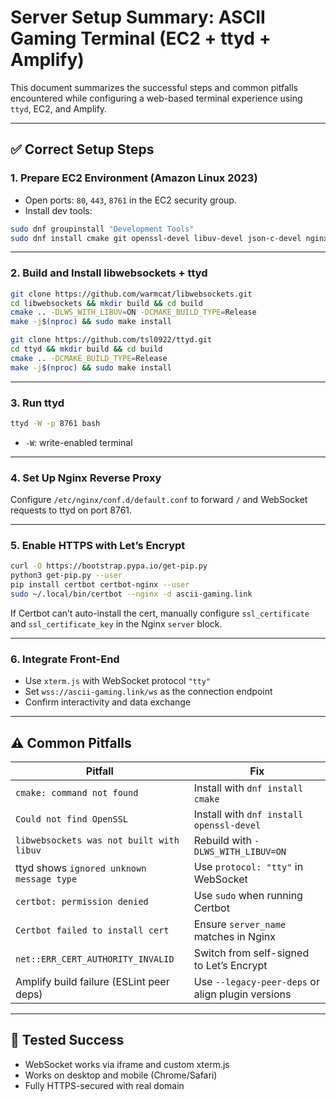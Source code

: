 
# Server Setup Summary: ASCII Gaming Terminal (EC2 + ttyd + Amplify)

This document summarizes the successful steps and common pitfalls encountered while configuring a web-based terminal experience using `ttyd`, EC2, and Amplify.

---

## ✅ Correct Setup Steps

### 1. **Prepare EC2 Environment (Amazon Linux 2023)**

- Open ports: `80`, `443`, `8761` in the EC2 security group.
- Install dev tools:

```bash
sudo dnf groupinstall "Development Tools"
sudo dnf install cmake git openssl-devel libuv-devel json-c-devel nginx
```

---

### 2. **Build and Install libwebsockets + ttyd**

```bash
git clone https://github.com/warmcat/libwebsockets.git
cd libwebsockets && mkdir build && cd build
cmake .. -DLWS_WITH_LIBUV=ON -DCMAKE_BUILD_TYPE=Release
make -j$(nproc) && sudo make install

git clone https://github.com/tsl0922/ttyd.git
cd ttyd && mkdir build && cd build
cmake .. -DCMAKE_BUILD_TYPE=Release
make -j$(nproc) && sudo make install
```

---

### 3. **Run ttyd**

```bash
ttyd -W -p 8761 bash
```
- `-W`: write-enabled terminal

---

### 4. **Set Up Nginx Reverse Proxy**

Configure `/etc/nginx/conf.d/default.conf` to forward `/` and WebSocket requests to ttyd on port 8761.

---

### 5. **Enable HTTPS with Let’s Encrypt**

```bash
curl -O https://bootstrap.pypa.io/get-pip.py
python3 get-pip.py --user
pip install certbot certbot-nginx --user
sudo ~/.local/bin/certbot --nginx -d ascii-gaming.link
```

If Certbot can’t auto-install the cert, manually configure `ssl_certificate` and `ssl_certificate_key` in the Nginx `server` block.

---

### 6. **Integrate Front-End**

- Use `xterm.js` with WebSocket protocol `"tty"`
- Set `wss://ascii-gaming.link/ws` as the connection endpoint
- Confirm interactivity and data exchange

---

## ⚠️ Common Pitfalls

| Pitfall | Fix |
|--------|-----|
| `cmake: command not found` | Install with `dnf install cmake` |
| `Could not find OpenSSL` | Install with `dnf install openssl-devel` |
| `libwebsockets was not built with libuv` | Rebuild with `-DLWS_WITH_LIBUV=ON` |
| ttyd shows `ignored unknown message type` | Use `protocol: "tty"` in WebSocket |
| `certbot: permission denied` | Use `sudo` when running Certbot |
| `Certbot failed to install cert` | Ensure `server_name` matches in Nginx |
| `net::ERR_CERT_AUTHORITY_INVALID` | Switch from self-signed to Let’s Encrypt |
| Amplify build failure (ESLint peer deps) | Use `--legacy-peer-deps` or align plugin versions |

---

## 🧪 Tested Success

- WebSocket works via iframe and custom xterm.js
- Works on desktop and mobile (Chrome/Safari)
- Fully HTTPS-secured with real domain
